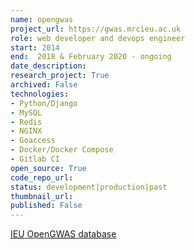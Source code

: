 ```yaml
---
name: opengwas
project_url: https://gwas.mrcieu.ac.uk
role: web developer and devops engineer
start: 2014
end:  2018 & February 2020 - ongoing
date_description: 
research_project: True
archived: False
technologies: 
- Python/Django
- MySQL
- Redis
- NGINX
- Goaccess
- Docker/Docker Compose
- Gitlab CI
open_source: True
code_repo_url: 
status: development|production|past
thumbnail_url: 
published: False
---
```

<a href="https://gwas.mrcieu.ac.uk"><abbr title="Integrative Epidemiology Unit">IEU</abbr> Open<abbr title="Genome-wide association studies">GWAS</abbr> database</a>

<!-- 

### 
_Research project_



*2014 - 2018 & February 2020 - on going*

 -->